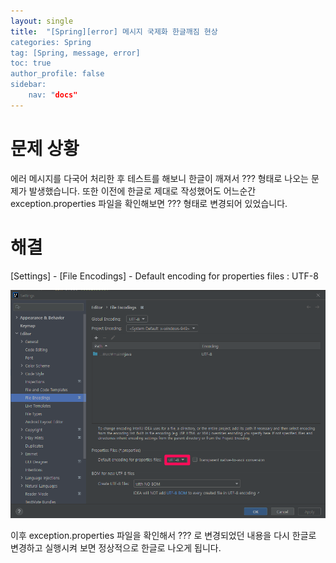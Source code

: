 ```yaml
---
layout: single
title:  "[Spring][error] 메시지 국제화 한글깨짐 현상
categories: Spring
tag: [Spring, message, error]
toc: true
author_profile: false
sidebar:
    nav: "docs"
---
```




# 문제 상황

에러 메시지를 다국어 처리한 후 테스트를 해보니 한글이 깨져서 ??? 형태로 나오는 문제가 발생했습니다. 또한 이전에 한글로 제대로 작성했어도 어느순간 exception.properties 파일을 확인해보면 ??? 형태로 변경되어 있었습니다.



# 해결

[Settings] - [File Encodings] - Default encoding for properties files : UTF-8

![error_message_problem](../images/2022-09-12-error_message_problem/error_message_problem.png)

이후 exception.properties 파일을 확인해서 ??? 로 변경되었던 내용을 다시 한글로 변경하고 실행시켜 보면 정상적으로 한글로 나오게 됩니다. 
